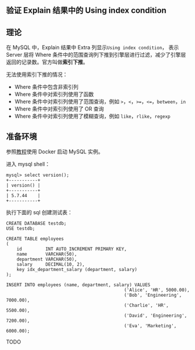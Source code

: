 ## 验证 Explain 结果中的 Using index condition

## 理论

在 MySQL 中，Explain 结果中 Extra 列显示`Using index condition`，
表示 Server 层将 Where 条件中的范围查询列下推到引擎层进行过滤，减少了引擎层返回的记录数。官方叫做**索引下推**。

无法使用索引下推的情况：

- Where 条件中包含非索引列
- Where 条件中对索引列使用了函数
- Where 条件中对索引列使用了范围查询，例如 `>`，`<`，`>=`，`<=`，`between`，`in`
- Where 条件中对索引列使用了 OR 查询
- Where 条件中对索引列使用了模糊查询，例如 `like`，`rlike`，`regexp`

## 准备环境

参照[教程][0]使用 Docker 启动 MySQL 实例。

[0]: https://github.com/chaseSpace/go-common-pkg-exmaples/blob/master/_dockerfile/mysql/light.md


进入 mysql shell：

```plain
mysql> select version();
+-----------+
| version() |
+-----------+
| 5.7.44    |
+-----------+
```

执行下面的 sql 创建测试表：

```plain
CREATE DATABASE testdb;
USE testdb;

CREATE TABLE employees
(
    id         INT AUTO_INCREMENT PRIMARY KEY,
    name       VARCHAR(50),
    department VARCHAR(50),
    salary     DECIMAL(10, 2),
    key idx_department_salary (department, salary)
);

INSERT INTO employees (name, department, salary) VALUES
                                             ('Alice', 'HR', 5000.00),
                                             ('Bob', 'Engineering', 7000.00),
                                             ('Charlie', 'HR', 5500.00),
                                             ('David', 'Engineering', 7200.00),
                                             ('Eva', 'Marketing', 6000.00);

```

TODO